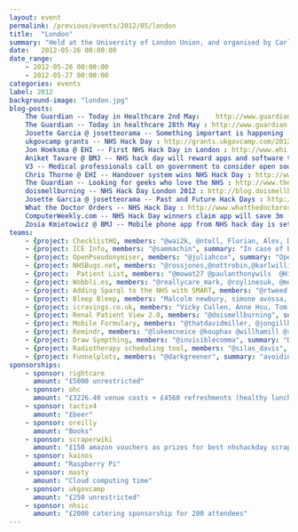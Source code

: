 ```yaml
---
layout: event
permalink: /previous/events/2012/05/london
title:  "London"
summary: "Held at the University of London Union, and organised by Carl Reynolds."
date:   2012-05-26 00:00:00
date_range:
    - 2012-05-26 00:00:00
    - 2012-05-27 00:00:00
categories: events
label: 2012
background-image: "london.jpg"
blog-posts:
    The Guardian -- Today in Healthcare 2nd May:    http://www.guardian.co.uk/global/2012/may/02/today-in-healthcare-2-may
    The Guardian -- Today in healthcare 28th May : http://www.guardian.co.uk/healthcare-network/2012/may/28/today-in-healthcare-28-may
    Josette Garcia @ josetteorama -- Something important is happening : http://www.josetteorama.com/nhs-hack-day-something-important-is-happening/
    ukgovcamp grants -- NHS Hack Day : http://grants.ukgovcamp.com/2012/04/24/nhs-hack-day
    Jon Hoeksma @ EHI -- First NHS Hack Day in London : http://www.ehi.co.uk/news/ehi/7752/first-nhs-hack-day-in-london
    Aniket Tavare @ BMJ -- NHS hack day will reward apps and software tools that help patients and doctors : http://www.bmj.com/content/344/bmj.e3609?tab=citation
    V3 -- Medical professionals call on government to consider open source software for NHS IT systems : http://www.v3.co.uk/v3-uk/news/2179177/medical-professionals-government-consider-source-software-nhs-systems
    Chris Thorne @ EHI -- Handover system wins NHS Hack Day : http://www.ehi.co.uk/news/acute-care/7777/handover-system-wins-nhs-hack-day
    The Guardian -- Looking for geeks who love the NHS : http://www.theguardian.com/healthcare-network/2012/jun/06/nhs-hack-day-apps-patient-hell
    doismellburning -- NHS Hack Day London 2012 : http://blog.doismellburning.co.uk/2012/06/05/nhs-hack-day-london-2012
    Josette Garcia @ josetteorama -- Past and Future Hack Days : http://www.josetteorama.com/hack-daysbarcamps/nhs-past-and-future-hack-days
    What the Doctor Orders -- NHS Hack Day : http://www.whatthedoctororders.com/2012/05/26/nhs-hack-day-geeks-who-love-the-nhs/
    ComputerWeekly.com -- NHS Hack Day winners claim app will save 3m : http://www.computerweekly.com/news/2240160016/NHS-Hack-Day-winners-claim-app-will-save-3m
    Zosia Kmietowicz @ BMJ -- Mobile phone app from NHS hack day is set to transform handovers and task lists : http://www.bmj.com/content/345/bmj.e5162.full?rss=1
teams:
    - {project: ChecklistHQ, members: "@wai2k, @ntoll, Florian, Alex, Dan, Tony", summary: "Checklist curation for doctors", url: "http://checklisthq.com/"}
    - {project: ICE Info, members: "@sammachin", summary: "In case of Emergency Infomation", url: ""}
    - {project: OpenPseudonymiser, members: "@juliahcox", summary: "Open source utilities for inter-operable pseduonymisation of patient identifiable data at source in NHS clinical systems", url: "www.openpseudonymiser.org"}
    - {project: NHSBugs.net, members: "@rossjones,@nottrobin,@karlwilliams,@colinwren", summary: "Tracking and requesting fixes for bug in the NHS", url: "http://nhsbugs.net"}
    - {project:  Patient List, members: "@mowat27 @paulanthonywils  @Hilakata @robdykedotcom @jongillham", summary: "Daily patient list creator", url: "http://patientlist.newcontext.co.uk/"}
    - {project: Wobbli.es, members: "@reallycare_mark, @roylinesuk, @meyouhana, @douglivingston, @jreeve0", summary: "Confront your spare tyre.  Daily.", url: "http://wobbli.es"}
    - {project: Adding Sparql to the NHS with SMART, members: "@rtweed, @rcw1969, @interstar, @crimble24", summary: "Smart app demo using HES dataset", url: "Http://smart2.vistaewd.net/vista/hackday/demo.ewd"}
    - {project: Bleep Bleep, members: "Malcolm newbury, simone avossa, sean radford, joe *apple, tony knowles, francis wong, greg hall", summary: "disruptive software as service mobile contact solution for clinicians", url: "http://guildfoss.com/pg/blog/read/162/bleep-bleep"}
    - {project: icravings.co.uk, members: "Vicky Cullen, Anne Hsu, Tom O'Brien, Ian Guy, Bruno Cepollina, Adam Towler", summary: "Solving obesity by tracking and rewarding self-control and healthy eating habits", url: "www.icravings.co.uk"}
    - {project: Renal Patient View 2.0, members: "@doismellburning", summary: "Renal patient view-patients as partners in their care", url: "http://nhshackday.doismellburning.co.uk:8080/patientview/"}
    - {project: Mobile Formulary, members: "@thatdavidmiller, @jongillham, @vgul, @tomtaylor", summary: "Get current prescribing data on your mobile phone", url: "http://formulary.herokuapp.com"}
    - {project: Remindr, members: "@lukemcneice @kouphax @willhamill @ruairiq @lukaszbudnik @kylethompson86", summary: "A service for sending scheduled reminder messages about medication schemes, repeat prescriptions and appointments to patients via SMS.", url: "http://remindr-nhshackday.herokuapp.com"}
    - {project: Draw Sympthing, members: "@invisiblecomma", summary: "Draw Something for diseases", url: "http://alf.hubmed.org/2012/05/draw-sympthing/"}
    - {project: Radiotherapy scheduling tool, members: "@silas_davis", summary: "Efficiently schedules resources to provide radiotherapy care", url: "https://bitbucket.org/martinspeleo/patienttasklist"}
    - {project: Funnelplots, members: "@darkgreener", summary: "avoiding league tables for public health data", url: ""}
sponsorships:
    - sponsor: rightcare
      amount: "£5000 unrestricted"
    - sponsor: ohc
      amount: "£3226.40 venue costs + £4560 refreshments (healthy lunch + tea and coffee for 200 for 2 days @ULU) + £200 prizes (inc t-shirts)+ approx £500 on pub meets and other incidental costs (total £8486.40)|"
    - sponsor: tactix4
      amount: "£beer"
    - sponsor: oreilly
      amount: "Books"
    - sponsor: scraperwiki
      amount: "£150 amazon vouchers as prizes for best nhshackday scraper"
    - sponsor: kainos
      amount: "Raspberry Pi"
    - sponsor: masty
      amount: "Cloud computing time"
    - sponsor: ukgovcamp
      amount: "£250 unrestricted"
    - sponsor: nhsic
      amount: "£2000 catering sponsorship for 200 attendees"
---
```

